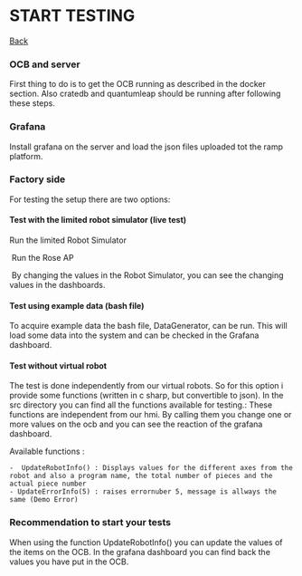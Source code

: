# START TESTING

[Back](README.md)

### OCB and server
First thing to do is to get the OCB running as described in the docker section.
Also cratedb and quantumleap should be running after following these steps.

### Grafana
Install grafana on the server and load the json files uploaded tot the ramp platform.


### Factory side
For testing the setup there are two options:

#### Test with the limited robot simulator (live test)
   Run the limited Robot Simulator

​	Run the Rose AP

​    By changing the values in the Robot Simulator, you can see the changing values in the dashboards.

#### Test using example data (bash file)
To acquire example data the bash file, DataGenerator, can be run. This will load some data into the system and can be checked in the Grafana dashboard.

#### Test without virtual robot
The test is done independently from our virtual robots.
So for this option i provide some functions (written in c sharp, but convertible to json).
In the src directory you can find all the functions available for testing.:
These functions are independent from our hmi. By calling them you change one or more values on the ocb and you can see the reaction of the grafana dashboard.

Available functions :

    -  UpdateRobotInfo() : Displays values for the different axes from the robot and also a program name, the total number of pieces and the actual piece number
    - UpdateErrorInfo(5) : raises errornuber 5, message is allways the same (Demo Error)

### Recommendation to start your tests
When using the function  UpdateRobotInfo() you can update the values of the items on the OCB.
In the grafana dashboard you can find back the values you have put in the OCB.

